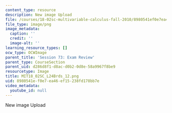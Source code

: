 ```yaml
---
content_type: resource
description: New image Upload
file: /courses/18-02sc-multivariable-calculus-fall-2010/8980541ef0e7ea46ef15238fd178bb7e_MIT18_02SC_L24Brds_12.png
file_type: image/png
image_metadata:
  caption: ''
  credit: ''
  image-alt: ''
learning_resource_types: []
ocw_type: OCWImage
parent_title: 'Session 73: Exam Review'
parent_type: CourseSection
parent_uid: d286d8f1-d8ac-d0b2-0d8e-58a9967f8be9
resourcetype: Image
title: MIT18_02SC_L24Brds_12.png
uid: 8980541e-f0e7-ea46-ef15-238fd178bb7e
video_metadata:
  youtube_id: null
---
```

New image Upload


